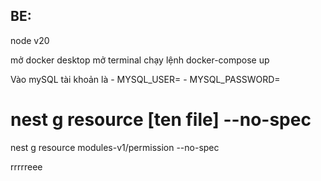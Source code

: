 ## BE:
node v20

mở docker desktop 
mở terminal chạy lệnh docker-compose up

Vào mySQL tài khoản là 
    - MYSQL_USER=
    - MYSQL_PASSWORD=

# nest g resource [ten file] --no-spec
nest g resource modules-v1/permission --no-spec


rrrrreee
